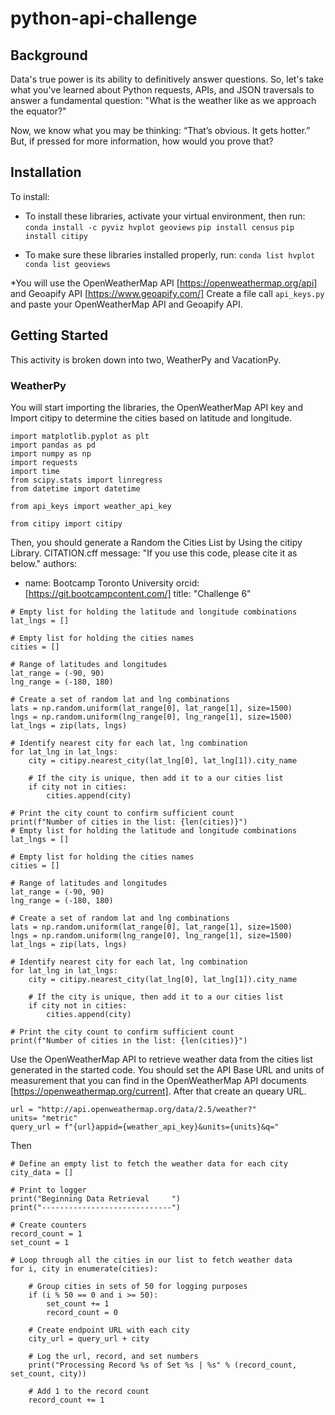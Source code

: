 # python-api-challenge
## Background
Data's true power is its ability to definitively answer questions. So, let's take what you've learned about Python requests, APIs, and JSON traversals to answer a fundamental question: "What is the weather like as we approach the equator?"

Now, we know what you may be thinking: “That’s obvious. It gets hotter.” But, if pressed for more information, how would you prove that?

## Installation

To install:

* To install these libraries, activate your virtual environment, then run:
`conda install -c pyviz hvplot geoviews`
`pip install census`
`pip install citipy` 

* To make sure these libraries installed properly, run:
`conda list hvplot`
`conda list geoviews`

*You will use the OpenWeatherMap API [https://openweathermap.org/api] and Geoapify API [https://www.geoapify.com/]
Create a file call `api_keys.py` and paste your OpenWeatherMap API and Geoapify API.

## Getting Started

This activity is broken down into two, WeatherPy and VacationPy.

### WeatherPy

You will start importing the libraries, the OpenWeatherMap API key and Import citipy to determine the cities based on latitude and longitude.

```
import matplotlib.pyplot as plt
import pandas as pd
import numpy as np
import requests
import time
from scipy.stats import linregress
from datetime import datetime

from api_keys import weather_api_key

from citipy import citipy
```
Then, you should generate a Random the Cities List by Using the citipy Library. 
CITATION.cff 
message: "If you use this code, please cite it as below."
authors:
  - name: Bootcamp Toronto University
    orcid: [https://git.bootcampcontent.com/]
title: "Challenge 6"


```
# Empty list for holding the latitude and longitude combinations
lat_lngs = []

# Empty list for holding the cities names
cities = []

# Range of latitudes and longitudes
lat_range = (-90, 90)
lng_range = (-180, 180)

# Create a set of random lat and lng combinations
lats = np.random.uniform(lat_range[0], lat_range[1], size=1500)
lngs = np.random.uniform(lng_range[0], lng_range[1], size=1500)
lat_lngs = zip(lats, lngs)

# Identify nearest city for each lat, lng combination
for lat_lng in lat_lngs:
    city = citipy.nearest_city(lat_lng[0], lat_lng[1]).city_name
    
    # If the city is unique, then add it to a our cities list
    if city not in cities:
        cities.append(city)

# Print the city count to confirm sufficient count
print(f"Number of cities in the list: {len(cities)}")
# Empty list for holding the latitude and longitude combinations
lat_lngs = []

# Empty list for holding the cities names
cities = []

# Range of latitudes and longitudes
lat_range = (-90, 90)
lng_range = (-180, 180)

# Create a set of random lat and lng combinations
lats = np.random.uniform(lat_range[0], lat_range[1], size=1500)
lngs = np.random.uniform(lng_range[0], lng_range[1], size=1500)
lat_lngs = zip(lats, lngs)

# Identify nearest city for each lat, lng combination
for lat_lng in lat_lngs:
    city = citipy.nearest_city(lat_lng[0], lat_lng[1]).city_name
    
    # If the city is unique, then add it to a our cities list
    if city not in cities:
        cities.append(city)

# Print the city count to confirm sufficient count
print(f"Number of cities in the list: {len(cities)}")
```
Use the OpenWeatherMap API to retrieve weather data from the cities list generated in the started code.
You should set the API Base URL and units of measurement that you can find in the OpenWeatherMap API documents  [https://openweathermap.org/current]. After that create an queary URL.
```
url = "http://api.openweathermap.org/data/2.5/weather?"
units= "metric"
query_url = f"{url}appid={weather_api_key}&units={units}&q="
```
Then
```
# Define an empty list to fetch the weather data for each city
city_data = []

# Print to logger
print("Beginning Data Retrieval     ")
print("-----------------------------")

# Create counters
record_count = 1
set_count = 1

# Loop through all the cities in our list to fetch weather data
for i, city in enumerate(cities):
        
    # Group cities in sets of 50 for logging purposes
    if (i % 50 == 0 and i >= 50):
        set_count += 1
        record_count = 0

    # Create endpoint URL with each city
    city_url = query_url + city
    
    # Log the url, record, and set numbers
    print("Processing Record %s of Set %s | %s" % (record_count, set_count, city))

    # Add 1 to the record count
    record_count += 1
```


